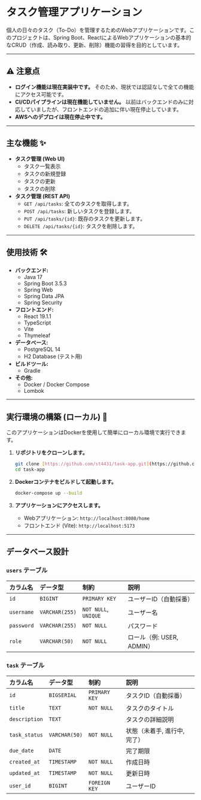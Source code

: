 # タスク管理アプリケーション

個人の日々のタスク（To-Do）を管理するためのWebアプリケーションです。このプロジェクトは、Spring Boot、ReactによるWebアプリケーションの基本的なCRUD（作成、読み取り、更新、削除）機能の習得を目的としています。

---

## ⚠️ 注意点

* **ログイン機能は現在実装中です。** そのため、現状では認証なしで全ての機能にアクセス可能です。
* **CI/CDパイプラインは現在機能していません。** 以前はバックエンドのみに対応していましたが、フロントエンドの追加に伴い現在停止しています。
* **AWSへのデプロイは現在停止中です。**

---

## 主な機能 ✨

* **タスク管理 (Web UI)**
    * タスク一覧表示
    * タスクの新規登録
    * タスクの更新
    * タスクの削除
* **タスク管理 (REST API)**
    * `GET /api/tasks`: 全てのタスクを取得します。
    * `POST /api/tasks`: 新しいタスクを登録します。
    * `PUT /api/tasks/{id}`: 既存のタスクを更新します。
    * `DELETE /api/tasks/{id}`: タスクを削除します。

---

## 使用技術 🛠️

* **バックエンド:**
    * Java 17
    * Spring Boot 3.5.3
    * Spring Web
    * Spring Data JPA
    * Spring Security
* **フロントエンド:**
    * React 19.1.1
    * TypeScript
    * Vite
    * Thymeleaf
* **データベース:**
    * PostgreSQL 14
    * H2 Database (テスト用)
* **ビルドツール:**
    * Gradle
* **その他:**
    * Docker / Docker Compose
    * Lombok

---

## 実行環境の構築 (ローカル) 🚀

このアプリケーションはDockerを使用して簡単にローカル環境で実行できます。

1.  **リポジトリをクローンします。**

    ```bash
    git clone [https://github.com/st4431/task-app.git](https://github.com/st4431/task-app.git)
    cd task-app
    ```

2.  **Dockerコンテナをビルドして起動します。**

    ```bash
    docker-compose up --build
    ```

3.  **アプリケーションにアクセスします。**

    * Webアプリケーション: `http://localhost:8080/home`
    * フロントエンド (Vite): `http://localhost:5173`

---

## データベース設計

### `users` テーブル

| カラム名   | データ型       | 制約                   | 説明                   |
| :--------- | :------------- | :--------------------- | :--------------------- |
| `id`       | `BIGINT`       | `PRIMARY KEY`          | ユーザーID（自動採番） |
| `username` | `VARCHAR(255)` | `NOT NULL`, `UNIQUE`   | ユーザー名             |
| `password` | `VARCHAR(255)` | `NOT NULL`             | パスワード             |
| `role`     | `VARCHAR(50)`  | `NOT NULL`             | ロール（例: USER, ADMIN） |

### `task` テーブル

| カラム名      | データ型        | 制約            | 説明                           |
| :------------ | :-------------- | :-------------- | :----------------------------- |
| `id`          | `BIGSERIAL`     | `PRIMARY KEY`   | タスクID（自動採番）           |
| `title`       | `TEXT`          | `NOT NULL`      | タスクのタイトル               |
| `description` | `TEXT`          |                 | タスクの詳細説明               |
| `task_status` | `VARCHAR(50)`   | `NOT NULL`      | 状態（未着手, 進行中, 完了）   |
| `due_date`    | `DATE`          |                 | 完了期限                       |
| `created_at`  | `TIMESTAMP`     | `NOT NULL`      | 作成日時                       |
| `updated_at`  | `TIMESTAMP`     | `NOT NULL`      | 更新日時                       |
| `user_id`     | `BIGINT`        | `FOREIGN KEY`   | ユーザーID                     |
